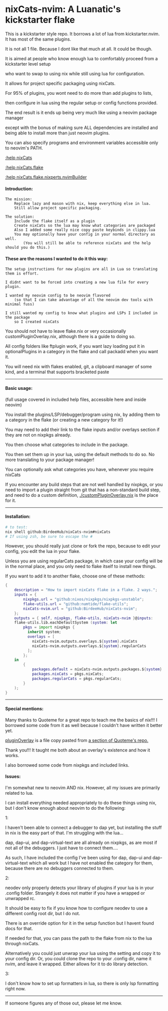 # nixCats-nvim: A Luanatic's kickstarter flake

This is a kickstarter style repo. It borrows a lot of lua from kickstarter.nvim. It has most of the same plugins.

It is not all 1 file. Because I dont like that much at all. It could be though.

It is aimed at people who know enough lua to comfortably proceed from a kickstarter level setup

who want to swap to using nix while still using lua for configuration.

It allows for project specific packaging using nixCats.

For 95% of plugins, you wont need to do more than add plugins to lists,

then configure in lua using the regular setup or config functions provided.

The end result is it ends up being very much like using a neovim package manager

except with the bonus of making sure ALL dependencies are installed and being able to install more than just neovim plugins.

You can also specify programs and environment variables accessible only to neovim's PATH.

[:help nixCats](./nixCatsHelp/nixCats.txt)

[:help nixCats.flake](./nixCatsHelp/nixCatsFlake.txt)

[:help nixCats.flake.nixperts.nvimBuilder](./nixCatsHelp/nvimBuilder.txt)

#### Introduction:
 
```
The mission: 
    Replace lazy and mason with nix, keep everything else in lua. 
    Still allow project specific packaging.

The solution: 
    Include the flake itself as a plugin
    Create nixCats so the lua may know what categories are packaged
    Also I added some really nice copy paste keybinds in clippy.lua
    You may optionally have your config in your normal directory as well.
        (You will still be able to reference nixCats and the help should you do this.)
```

#### These are the reasons I wanted to do it this way: 

    The setup instructions for new plugins are all in Lua so translating them is effort.
    
    I didnt want to be forced into creating a new lua file for every plugin.
    
    I wanted my neovim config to be neovim flavored 
        (so that I can take advantage of all the neovim dev tools with minimal fuss)

    I still wanted my config to know what plugins and LSPs I included in the package
        so I created nixCats

You should not have to leave flake.nix or very occasionally customPluginOverlay.nix, although there is a guide to doing so.

All config folders like ftplugin work, if you want lazy loading put it in optionalPlugins in a category in the flake and call packadd when you want it.

You will need nix with flakes enabled, git, a clipboard manager of some kind, and a terminal that supports bracketed paste

---

#### Basic usage:

(full usage covered in included help files, accessible here and inside neovim)

You install the plugins/LSP/debugger/program using nix, by adding them to a category in the flake (or creating a new category for it!)

You may need to add their link to the flake inputs and/or overlays section if they are not on nixpkgs already.

You then choose what categories to include in the package.

You then set them up in your lua, using the default methods to do so. No more translating to your package manager!

You can optionally ask what categories you have, whenever you require nixCats

If you encounter any build steps that are not well handled by nixpkgs, 
or you need to import a plugin straight from git that has a non-standard build step,
and need to do a custom definition, [./customPluginOverlay.nix](./customPluginOverlay.nix) is the place for it.

---

#### Installation:

```bash
# to test:
nix shell github:BirdeeHub/nixCats-nvim#nixCats
# If using zsh, be sure to escape the #
```

However, you should really just clone or fork the repo, 
because to edit your config, you edit the lua in your flake. 

Unless you are using regularCats package, in which case your config will
be in the normal place, and you only need to flake itself to install new things.

If you want to add it to another flake, choose one of these methods:

```nix
{
    description = "How to import nixCats flake in a flake. 2 ways.";
    inputs = {
        nixpkgs.url = "github:nixos/nixpkgs/nixpkgs-unstable";
        flake-utils.url = "github:numtide/flake-utils";
        nixCats-nvim.url = "github:BirdeeHub/nixCats-nvim";
    };
    outputs = { self, nixpkgs, flake-utils, nixCats-nvim }@inputs: 
    flake-utils.lib.eachDefaultSystem (system: let 
        pkgs = import nixpkgs {
          inherit system;
          overlays = [
            nixCats-nvim.outputs.overlays.${system}.nixCats
            nixCats-nvim.outputs.overlays.${system}.regularCats
          ];
        };
    in
        {
            packages.default = nixCats-nvim.outputs.packages.${system}.nixCats;
            packages.nixCats = pkgs.nixCats;
            packages.regularCats = pkgs.regularCats;
        }
    );
}
```

---

#### Special mentions:

Many thanks to Quoteme for a great repo to teach me the basics of nix!!! I borrowed some code from it as well because I couldn't have written it better yet.

[pluginOverlay](./nix/pluginOverlay.nix) is a file copy pasted from [a section of Quoteme's repo.](https://github.com/Quoteme/neovim-flake/blob/34c47498114f43c243047bce680a9df66abfab18/flake.nix#L42C8-L42C8)

Thank you!!! It taught me both about an overlay's existence and how it works.

I also borrowed some code from nixpkgs and included links.

#### Issues:

I'm somewhat new to neovim AND nix. However, all my issues are primarily related to lua.

I can install everything needed appropriately to do these things using nix, but I don't know enough about neovim to do the following:

1:

I haven't been able to connect a debugger to dap yet, but installing the stuff in nix is the easy part of that. I'm struggling with the lua...

dap, dap-ui, and dap-virtual-text are all already on nixpkgs, as are most if not all of the debuggers. I just have to connect them....

As such, I have included the config I've been using for dap, dap-ui and dap-virtual-text which all work but I have not enabled the category for them, because there are no debuggers connected to them.

2:

neodev only properly detects your library of plugins if your lua is in your .config folder. Strangely it does not matter if you have a wrapped or unwrapped rc.

It should be easy to fix if you know how to configure neodev to use a different config root dir, but I do not.

There is an override option for it in the setup function but I havent found docs for that.

If needed for that, you can pass the path to the flake from nix to the lua through nixCats.

Alternatively you could just unwrap your lua using the setting and copy it to your config dir. 
Or, you could clone the repo to your .config dir, name it nvim, and leave it wrapped. Either allows for it to do library detection.

3:

I don't know how to set up formatters in lua, so there is only lsp formatting right now.

---

If someone figures any of those out, please let me know.
